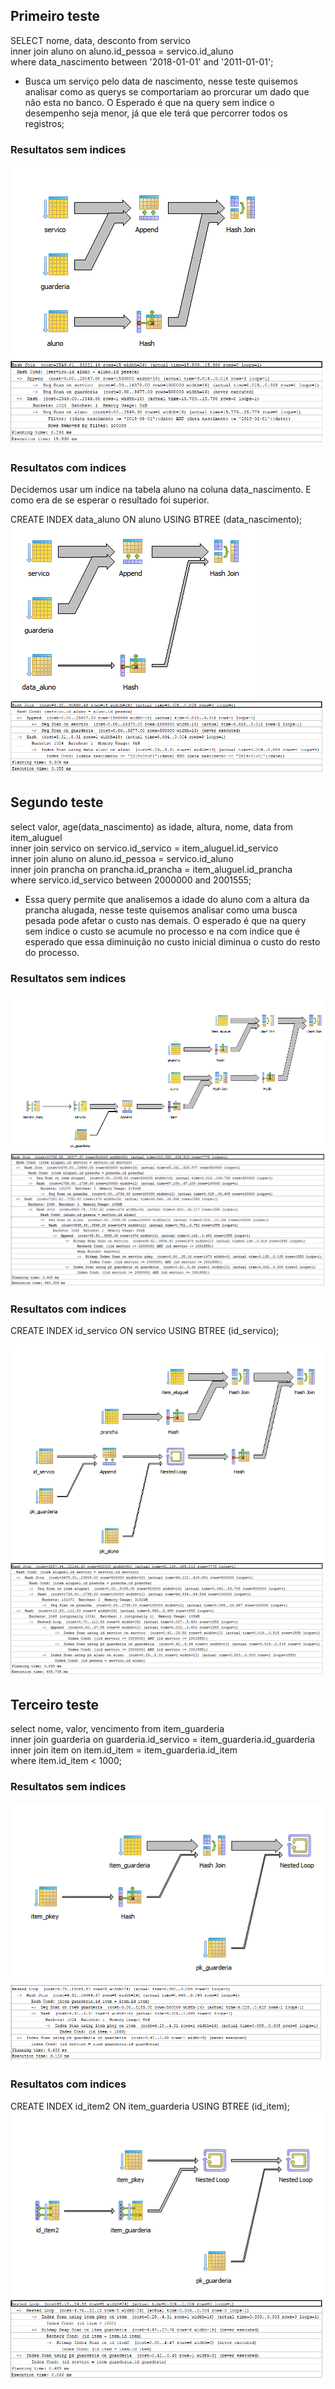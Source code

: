 ## Primeiro teste

SELECT nome, data, desconto from servico <br>
inner join aluno on aluno.id_pessoa = servico.id_aluno<br>
where data_nascimento between '2018-01-01' and '2011-01-01';<br>

 - Busca um serviço pelo data de nascimento, nesse teste quisemos analisar como as querys se comportariam ao prorcurar um dado que não esta no banco. O Esperado é que na query sem indice o desempenho seja menor, já que ele terá que percorrer todos os registros;

### Resultatos sem indices

![](https://github.com/andrebvitoria/Trabalho-Integrado-5-Periodo/blob/master/Banco%20de%20dados/indicesServicos/imagens/semIndiceData.PNG)
![](https://github.com/andrebvitoria/Trabalho-Integrado-5-Periodo/blob/master/Banco%20de%20dados/indicesServicos/imagens/semIndiceDataAnalise.PNG)

### Resultatos com indices
Decidemos usar um indice na tabela aluno na coluna data_nascimento. E como era de se esperar o resultado foi superior.

CREATE INDEX data_aluno ON aluno USING BTREE (data_nascimento);<br>
![](https://github.com/andrebvitoria/Trabalho-Integrado-5-Periodo/blob/master/Banco%20de%20dados/indicesServicos/imagens/comIndiceData.PNG)
![](https://github.com/andrebvitoria/Trabalho-Integrado-5-Periodo/blob/master/Banco%20de%20dados/indicesServicos/imagens/comIndiceDataAnalise.PNG)


## Segundo teste

select valor, age(data_nascimento) as idade, altura, nome, data from item_aluguel<br>
inner join servico on servico.id_servico = item_aluguel.id_servico<br>
inner join aluno on aluno.id_pessoa = servico.id_aluno<br>
inner join prancha on prancha.id_prancha = item_aluguel.id_prancha<br>
where servico.id_servico between 2000000 and 2001555;<br>

 - Essa query permite que analisemos a idade do aluno com a altura da prancha alugada, nesse teste quisemos analisar como uma busca pesada pode afetar o custo nas demais. O esperado é que na query sem indice o custo se acumule no processo e na com indice que é esperado que essa diminuição no custo inicial diminua o custo do resto do processo.

### Resultatos sem indices

![](https://github.com/andrebvitoria/Trabalho-Integrado-5-Periodo/blob/master/Banco%20de%20dados/indicesServicos/imagens/semIndiceServico.PNG)
![](https://github.com/andrebvitoria/Trabalho-Integrado-5-Periodo/blob/master/Banco%20de%20dados/indicesServicos/imagens/SemmIndiceServico.PNG)

### Resultatos com indices
CREATE INDEX id_servico ON servico USING BTREE (id_servico);<br>

![](https://github.com/andrebvitoria/Trabalho-Integrado-5-Periodo/blob/master/Banco%20de%20dados/indicesServicos/imagens/comIndiceServico.PNG)
![](https://github.com/andrebvitoria/Trabalho-Integrado-5-Periodo/blob/master/Banco%20de%20dados/indicesServicos/imagens/comIndiceServicoAnalise.PNG)


## Terceiro teste

select nome, valor, vencimento from item_guarderia <br>
inner join guarderia on guarderia.id_servico = item_guarderia.id_guarderia<br>
inner join item on item.id_item = item_guarderia.id_item<br>
where item.id_item < 1000;<br>

### Resultatos sem indices
![](https://github.com/andrebvitoria/Trabalho-Integrado-5-Periodo/blob/master/Banco%20de%20dados/indicesServicos/imagens/SemIndice3.PNG)
![](https://github.com/andrebvitoria/Trabalho-Integrado-5-Periodo/blob/master/Banco%20de%20dados/indicesServicos/imagens/SemIndiceAnalise3.PNG)

### Resultatos com indices
CREATE INDEX id_item2 ON item_guarderia USING BTREE (id_item);<br>
![](https://github.com/andrebvitoria/Trabalho-Integrado-5-Periodo/blob/master/Banco%20de%20dados/indicesServicos/imagens/ComIndice3.PNG)
![](https://github.com/andrebvitoria/Trabalho-Integrado-5-Periodo/blob/master/Banco%20de%20dados/indicesServicos/imagens/ComIndiceAnalise3.PNG)


